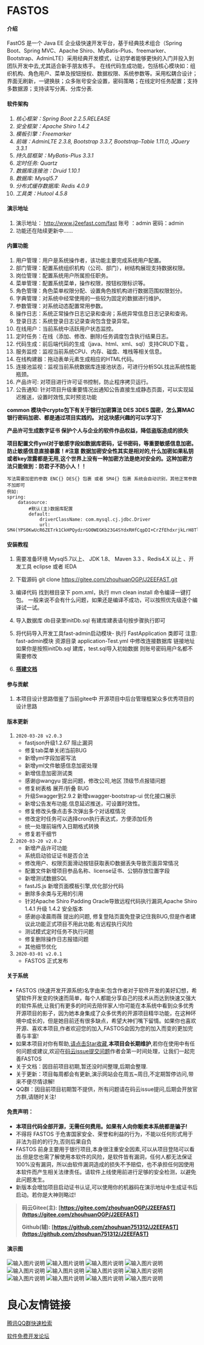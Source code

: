 # FASTOS

#### 介绍
FastOS 是一个 Java EE 企业级快速开发平台，基于经典技术组合（Spring Boot、Spring MVC、Apache Shiro、MyBatis-Plus、freemarker、Bootstrap、AdminLTE）采用经典开发模式，让初学者能够更快的入门并投入到团队开发中去,尤其适合新手朋友练手。 在线代码生成功能，包括核心模块如：组织机构、角色用户、菜单及按钮授权、数据权限、系统参数等。采用松耦合设计；界面无刷新，一键换肤；众多账号安全设置，密码策略；在线定时任务配置；支持多数据源；支持读写分离、分库分表.

#### 软件架构 

1.  _核心框架：Spring Boot 2.2.5.RELEASE_ 
2.   _安全框架：Apache Shiro 1.4.2_ 
3.   _模板引擎：Freemarker_ 
4.   _前端：AdminLTE 2.3.8, Bootstrap 3.3.7, Bootstrap-Table 1.11.0, JQuery 3.3.1_ 
5.   _持久层框架：MyBatis-Plus 3.3.1_ 
6.   _定时任务: Quartz_ 
7.   _数据库连接池：Druid 1.10.1_ 
9.   _数据库: Mysql5.7_
10.  _分布式缓存数据库: Redis 4.0.9_
11.   _工具类：Hutool 4.5.8_ 

#### 演示地址

1.  演示地址： http://www.j2eefast.com/fast  账号 ：admin 密码：admin
2.  功能还在陆续更新中......

#### 内置功能

1.  用户管理：用户是系统操作者，该功能主要完成系统用户配置。
2.  部门管理：配置系统组织机构（公司、部门），树结构展现支持数据权限。
3.  岗位管理：配置系统用户所属担任职务。
4.  菜单管理：配置系统菜单，操作权限，按钮权限标识等。
5.  角色管理：角色菜单权限分配、设置角色按机构进行数据范围权限划分。
6.  字典管理：对系统中经常使用的一些较为固定的数据进行维护。
7.  参数管理：对系统动态配置常用参数。
8.  操作日志：系统正常操作日志记录和查询；系统异常信息日志记录和查询。
9.  登录日志：系统登录日志记录查询包含登录异常。
10. 在线用户：当前系统中活跃用户状态监控。
11. 定时任务：在线（添加、修改、删除)任务调度包含执行结果日志。
12. 代码生成：前后端代码的生成（java、html、xml、sql）支持CRUD下载 。
13. 服务监控：监视当前系统CPU、内存、磁盘、堆栈等相关信息。
14. 在线构建器：拖动表单元素生成相应的HTML代码。
15. 连接池监视：监视当前系统数据库连接池状态，可进行分析SQL找出系统性能瓶颈。
16. 产品许可: 对项目进行许可证书控制，防止程序拷贝运行。
17. 公告通知:  针对项目升级重要情况出通知公告直接生成静态页面，可以实现延迟推送，设置时效性,实时预览功能

**common 模块中crypto包下有关于银行加密算法 DES 3DES 国密，怎么算MAC 银行密码加密、都是通过项目实践的。 对这块感兴趣的可以学习下** 
 
**产品许可生成数字证书 保护个人与企业的软件作品权益，降低盗版造成的损失**

 **项目配置文件yml对于敏感字段如数据库密码，证书密码，等重要敏感信息加密。防止敏感信息直接暴露！#注意 数据加密安全性其实是相对的,什么加密如果私钥或者key泄露都是无用,这个世界上没有一种加密方法是绝对安全的。这种加密方法只能做到：防君子不防小人！！**
```
写法需要加密的参数 ENC{} DES{} 包裹 或者 SM4{} 包裹 系统会自动识别，其他正常参数不加即可
例如:
spring:
    datasource:
        #默认(主)数据库配置
        default:
            driverClassName: com.mysql.cj.jdbc.Driver
            url: SM4(YPS0KwUcR6ZETrk1CkHPQydzrGO0WEGKb23G4SYdxRHfCqpDI+CrZfEhdxrjkLrH8TlmyqsC50mP/q4ZJzyJfauQIZ3AbsgQ3k/XzDwsrvSI+58c1UuMKaZW3zdIPj1wg+dUmfldaW4i3CQOfHGXwXL+hpVTIjpUBPZFewkPcnk=)
```


#### 安装教程

1.  需要准备环境 Mysql5.7以上、 JDK 1.8、 Maven 3.3 、Redis4.X 以上 、开发工具 eclipse 或者 IEDA
2.  下载源码 git clone https://gitee.com/zhouhuanOGP/J2EEFAST.git
3.  编译代码
    找到根目录下 pom.xml，执行 mvn clean install 命令编译一键打包。
    一般来说不会有什么问题，如果还是编译不成功，可以按照优先级逐个编译试一试。
4.  导入数据库
    db目录里initDb.sql 有建库建表语句按步骤执行即可
5.  将代码导入开发工具fast-admin启动模块- 执行 FastApplication 类即可
注意:
    fast-admin模块 资源目录 application-Test.yml 中修改连接数据库 链接地址 如果你是按照initDb.sql 建库，test.sql导入初始数据 则账号密码用户名都不需要修改

6. ****[搭建文档](https://gitee.com/zhouhuanOGP/J2EEFAST/wikis)**** 
#### 参与贡献

1.  本项目设计思路借鉴了当前gitee中 开源项目中后台管理框架众多优秀项目的设计思路

####  版本更新
1.  `2020-03-28 v2.0.3 ` 
    * fastjson升级1.2.67 阻止漏洞
    * 修复tab菜单关闭当前BUG
    * 新增yml字段加密写法
    * 新增yml文件敏感信息加密处理
    * 新增信息加密测试类
    * 感谢@wangyu 提出问题，修改公司,地区 顶级节点报错问题
    * 修复树表格 展开/折叠 BUG
    * 升级Swagger到2.9.2 新增swagger-bootstrap-ui 优化接口展示
    * 新增公告发布功能.信息延迟推送，可设置时效性。
    * 修复修改头像点击多次弹出多个对话框情况
    * 修改定时任务可以选择cron执行表达式，方便添加任务
    * 统一处理前端传入日期格式转换
    * 修复若干细节
2.  `2020-03-20 v2.0.2 `
    * 新增产品许可功能
    * 系统启动验证证书是否合法
    * 修改用户、权限页面滑动按钮获取表ID数据丢失导致页面异常情况
    * 配置文件新增项目参品名称、license证书、公钥存放位置字段
    * 新增测试数据SQL
    * fastJS.js 新增页面模板引擎,优化部分代码
    * 删除多余类与无用的引用
    * 针对Apache Shiro Padding Oracle导致远程代码执行漏洞,Apache Shiro 1.4.1 升级 1.4.2 安全版本
    * 感谢@凌晨雨薇 提出的问题, 修复登陆页面免登录记住我BUG,但是作者建议此功能正式项目不用此功能.有远程执行风险
    * 测试模式定时任务不执行问题
    * 修复删除操作日志报错问题
    * 其他细节优化
3.  `2020-03-01 v2.0.1 `
    * FASTOS 正式发布

#### 关于系统
* FASTOS (快速开发开源系统)名字由来:包含作者对于软件开发的美好幻想，希望软件开发变的快速而简单，每个人都能分享自己的技术从而达到快速又强大的软件系统,让我们有更多的时间去陪伴家人!你可能在本系统中看到众多优秀开源项目的影子，因为她本身集成了众多优秀的开源项目精华功能，在这种环境中成长的，但是她目前还有很多缺点，希望大神们嘴下留情。如果你也喜欢开源、喜欢本项目,作者欢迎您的加入,FASTOS会因为您的加入而变的更加完善与丰富!
* 如果本项目对你有帮助,[请点击Star收藏](https://gitee.com/zhouhuanOGP/J2EEFAST),**本项目会长期维护**,若你在使用中有任何问题或建议,欢迎在[码云issue提交问题](https://gitee.com/zhouhuanOGP/J2EEFAST/issues)作者会第一时间处理，让我们一起完善FASTOS
* 关于文档：因目前项目初期,暂还没时间整理,后期会整理.
* 关于更新：项目每周都会有更新,演示网站会在周五~周日,不定期暂停访问,带来不便尽情谅解!
* QQ群：因目前项目初期暂不提供，所有问题请在码云issue提问,后期会开放官方群,请随时关注!
#### 免责声明：
* **本项目代码全部开源，无需任何费用。如果有人向你贩卖本系统都是骗子!**
* 不得将 FASTOS 于危害国家安全、荣誉和利益的行为，不能以任何形式用于非法为目的的行为,否则后果自负
* FASTOS 前身主要用于银行项目,本身很注重安全因素,可以从项目登陆可以看出.但是您也需了解使用本软件的风险，是软件皆有漏洞，任何人都无法保证100%没有漏洞，所以由软件漏洞造成的损失不予赔偿，也不承担任何因使用本软件而产生相关法律责任。请软件上线使用前进行足够的安全检测，以避免此问题发生。
* 新版本会增加项目启动证书认证,可以使用你的机器码在演示地址中生成证书后启动。若你是大神则略过!


>  **码云Gitee(主): [https://gitee.com/zhouhuanOGP/J2EEFAST](https://gitee.com/zhouhuanOGP/J2EEFAST)** 
> 
>  **Github(辅): [https://github.com/zhouhuan751312/J2EEFAST](https://github.com/zhouhuan751312/J2EEFAST)** 

#### 演示图
![输入图片说明](https://images.gitee.com/uploads/images/2020/0328/234931_48e39435_1816537.png "屏幕截图.png")
![输入图片说明](https://images.gitee.com/uploads/images/2020/0320/142557_2b61c8bb_1816537.png "屏幕截图.png")
![输入图片说明](https://images.gitee.com/uploads/images/2020/0320/143045_4257591d_1816537.png "屏幕截图.png")
![输入图片说明](https://images.gitee.com/uploads/images/2020/0320/143126_14c6028e_1816537.png "屏幕截图.png")
![输入图片说明](https://images.gitee.com/uploads/images/2020/0320/143208_4fc272f0_1816537.png "屏幕截图.png")
![输入图片说明](https://images.gitee.com/uploads/images/2020/0320/143225_79a0cc62_1816537.png "屏幕截图.png")
![输入图片说明](https://images.gitee.com/uploads/images/2020/0320/143804_b6608568_1816537.png "屏幕截图.png")
![输入图片说明](https://images.gitee.com/uploads/images/2020/0328/235226_d2af8f89_1816537.png "屏幕截图.png")
![输入图片说明](https://images.gitee.com/uploads/images/2020/0320/143840_e4b06bc2_1816537.png "屏幕截图.png")
![输入图片说明](https://images.gitee.com/uploads/images/2020/0320/143916_9cfb2619_1816537.png "屏幕截图.png")
![输入图片说明](https://images.gitee.com/uploads/images/2020/0320/143945_f7f210f4_1816537.png "屏幕截图.png")
![输入图片说明](https://images.gitee.com/uploads/images/2020/0320/144019_b2834f9c_1816537.png "屏幕截图.png")

 # 良心友情链接

[腾讯QQ群快速检索](http://u.720life.cn/s/8cf73f7c)

[软件免费开发论坛](http://u.720life.cn/s/bbb01dc0)